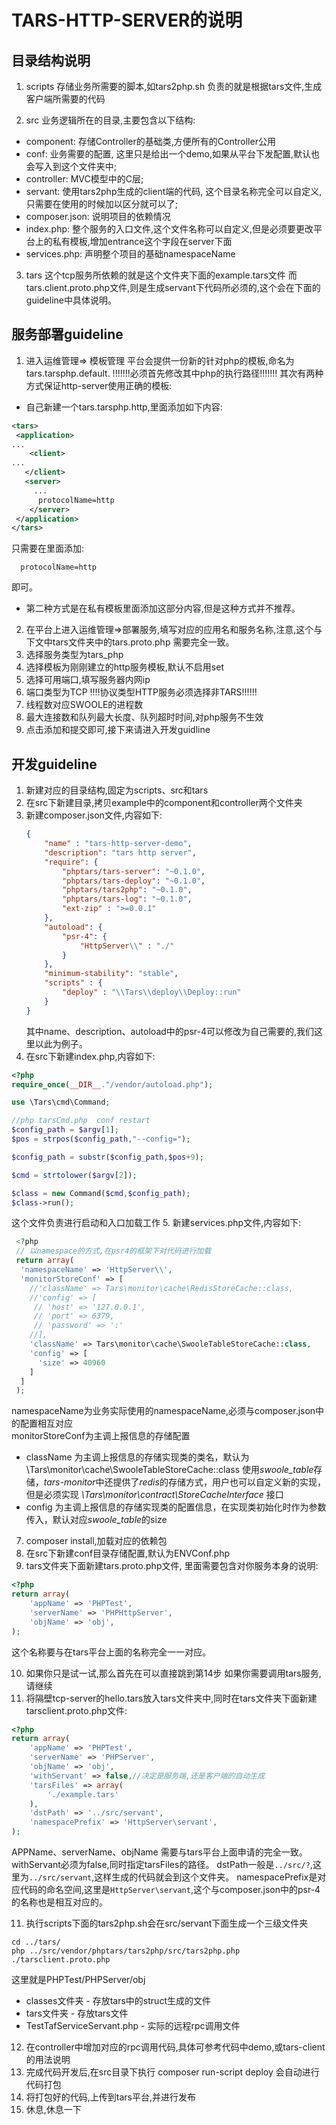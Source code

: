 
# TARS-HTTP-SERVER的说明

## 目录结构说明

1. scripts
存储业务所需要的脚本,如tars2php.sh 负责的就是根据tars文件,生成客户端所需要的代码

2. src 
业务逻辑所在的目录,主要包含以下结构:
- component: 存储Controller的基础类,方便所有的Controller公用
- conf: 业务需要的配置, 这里只是给出一个demo,如果从平台下发配置,默认也会写入到这个文件夹中;
- controller: MVC模型中的C层;
- servant: 使用tars2php生成的client端的代码, 这个目录名称完全可以自定义,只需要在使用的时候加以区分就可以了; 
- composer.json: 说明项目的依赖情况
- index.php: 整个服务的入口文件,这个文件名称可以自定义,但是必须要更改平台上的私有模板,增加entrance这个字段在server下面
- services.php: 声明整个项目的基础namespaceName

3. tars
这个tcp服务所依赖的就是这个文件夹下面的example.tars文件 
而tars.client.proto.php文件,则是生成servant下代码所必须的,这个会在下面的guideline中具体说明。

## 服务部署guideline

1. 进入运维管理=> 模板管理
平台会提供一份新的针对php的模板,命名为tars.tarsphp.default. 
!!!!!!!必须首先修改其中php的执行路径!!!!!!!
其次有两种方式保证http-server使用正确的模板:
- 自己新建一个tars.tarsphp.http,里面添加如下内容:

```xml
<tars>
 <application>
...
    <client>
...
   </client>
   <server>
     ...
      protocolName=http
    </server>
 </application>
</tars>
```

只需要在<server>里面添加:
```
  protocolName=http
```
即可。
- 第二种方式是在私有模板里面添加这部分内容,但是这种方式并不推荐。


2. 在平台上进入运维管理=>部署服务,填写对应的应用名和服务名称,注意,这个与下文中tars文件夹中的tars.proto.php
需要完全一致。
3. 选择服务类型为tars_php
4. 选择模板为刚刚建立的http服务模板,默认不启用set
5. 选择可用端口,填写服务器内网ip
6. 端口类型为TCP
!!!!协议类型HTTP服务必须选择非TARS!!!!!!
7. 线程数对应SWOOLE的进程数
8. 最大连接数和队列最大长度、队列超时时间,对php服务不生效
9. 点击添加和提交即可,接下来请进入开发guidline

## 开发guideline

1. 新建对应的目录结构,固定为scripts、src和tars
2. 在src下新建目录,拷贝example中的component和controller两个文件夹
3. 新建composer.json文件,内容如下:
   ```json
   {
       "name" : "tars-http-server-demo",
       "description": "tars http server",
       "require": {
           "phptars/tars-server": "~0.1.0",
           "phptars/tars-deploy": "~0.1.0",
           "phptars/tars2php": "~0.1.0",
           "phptars/tars-log": "~0.1.0",
           "ext-zip" : ">=0.0.1"
       },
       "autoload": {
           "psr-4": {
               "HttpServer\\" : "./"
           }
       },
       "minimum-stability": "stable",
       "scripts" : {
           "deploy" : "\\Tars\\deploy\\Deploy::run"
       }
   }
   ```
   其中name、description、autoload中的psr-4可以修改为自己需要的,我们这里以此为例子。
4. 在src下新建index.php,内容如下:
  ```php
  <?php
  require_once(__DIR__."/vendor/autoload.php");

  use \Tars\cmd\Command;

  //php tarsCmd.php  conf restart
  $config_path = $argv[1];
  $pos = strpos($config_path,"--config=");

  $config_path = substr($config_path,$pos+9);

  $cmd = strtolower($argv[2]);

  $class = new Command($cmd,$config_path);
  $class->run();

  ```
这个文件负责进行启动和入口加载工作
5. 新建services.php文件,内容如下:
 ```php
  <?php  
  // 以namespace的方式,在psr4的框架下对代码进行加载  
  return array(  
   'namespaceName' => 'HttpServer\\', 
   'monitorStoreConf' => [
     //'className' => Tars\monitor\cache\RedisStoreCache::class,
     //'config' => [
      // 'host' => '127.0.0.1',  
      // 'port' => 6379,  
      // 'password' => ':'
     //],
     'className' => Tars\monitor\cache\SwooleTableStoreCache::class,
     'config' => [
       'size' => 40960
     ]
   ]
  );  
```  

namespaceName为业务实际使用的namespaceName,必须与composer.json中的配置相互对应  
monitorStoreConf为主调上报信息的存储配置

 - className 为主调上报信息的存储实现类的类名，默认为 \Tars\monitor\cache\SwooleTableStoreCache::class  使用*swoole_table*存储，*tars-monitor*中还提供了*redis*的存储方式，用户也可以自定义新的实现，但是必须实现 *\Tars\monitor\contract\StoreCacheInterface* 接口 
 - config 为主调上报信息的存储实现类的配置信息，在实现类初始化时作为参数传入，默认对应*swoole_table*的size

7. composer install,加载对应的依赖包
8. 在src下新建conf目录存储配置,默认为ENVConf.php
9. tars文件夹下面新建tars.proto.php文件, 里面需要包含对你服务本身的说明:
  ```php
  <?php
  return array(
      'appName' => 'PHPTest',
      'serverName' => 'PHPHttpServer',
      'objName' => 'obj',
  );
  ```
  这个名称要与在tars平台上面的名称完全一一对应。


10. 如果你只是试一试,那么首先在可以直接跳到第14步 如果你需要调用tars服务,请继续
11. 将隔壁tcp-server的hello.tars放入tars文件夹中,同时在tars文件夹下面新建tarsclient.proto.php文件:
  ```php
  <?php
  return array(
      'appName' => 'PHPTest',
      'serverName' => 'PHPServer',
      'objName' => 'obj',
      'withServant' => false,//决定是服务端,还是客户端的自动生成
      'tarsFiles' => array(
          './example.tars'
      ),
      'dstPath' => '../src/servant',
      'namespacePrefix' => 'HttpServer\servant',
  );
  ```
  APPName、serverName、objName 需要与tars平台上面申请的完全一致。withServant必须为false,同时指定tarsFiles的路径。
dstPath一般是`../src/?`,这里为`../src/servant`,这样生成的代码就会到这个文件夹。
namespacePrefix是对应代码的命名空间,这里是`HttpServer\servant`,这个与composer.json中的psr-4的名称也是相互对应的。

11. 执行scripts下面的tars2php.sh会在src/servant下面生成一个三级文件夹
  ```
  cd ../tars/
  php ../src/vendor/phptars/tars2php/src/tars2php.php ./tarsclient.proto.php
  ```

  这里就是PHPTest/PHPServer/obj 
  - classes文件夹 - 存放tars中的struct生成的文件
  - tars文件夹 - 存放tars文件
  - TestTafServiceServant.php - 实际的远程rpc调用文件

12. 在controller中增加对应的rpc调用代码,具体可参考代码中demo,或tars-client的用法说明
13. 完成代码开发后,在src目录下执行 composer run-script deploy 会自动进行代码打包
14. 将打包好的代码,上传到tars平台,并进行发布
15. 休息,休息一下